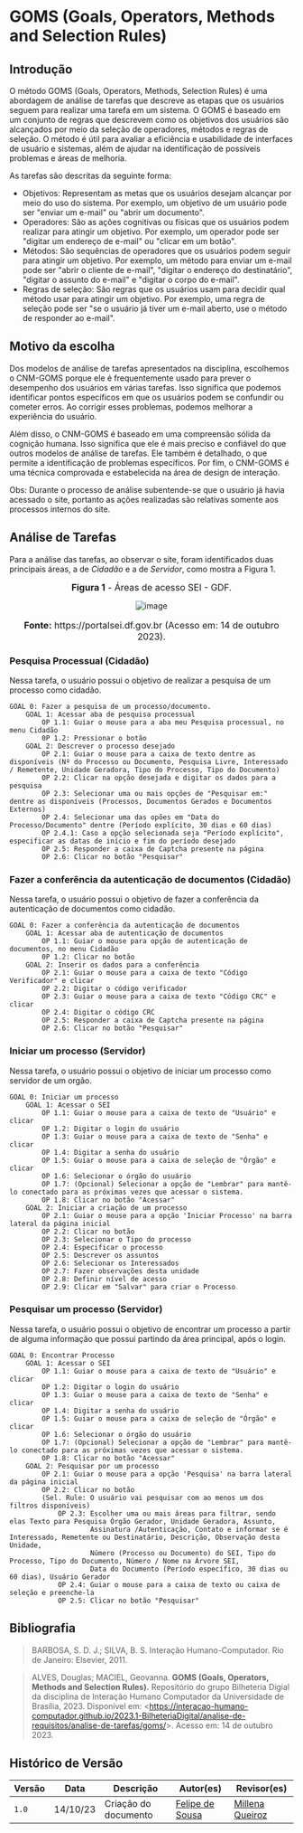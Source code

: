 # GOMS (Goals, Operators, Methods and Selection Rules)

## Introdução

O método GOMS (Goals, Operators, Methods, Selection Rules) é uma abordagem de análise de tarefas que descreve as etapas que os usuários seguem para realizar uma tarefa em um sistema. O GOMS é baseado em um conjunto de regras que descrevem como os objetivos dos usuários são alcançados por meio da seleção de operadores, métodos e regras de seleção. O método é útil para avaliar a eficiência e usabilidade de interfaces de usuário e sistemas, além de ajudar na identificação de possíveis problemas e áreas de melhoria.

As tarefas são descritas da seguinte forma:

- Objetivos: Representam as metas que os usuários desejam alcançar por meio do uso do sistema. Por exemplo, um objetivo de um usuário pode ser "enviar um e-mail" ou "abrir um documento".
- Operadores: São as ações cognitivas ou físicas que os usuários podem realizar para atingir um objetivo. Por exemplo, um operador pode ser "digitar um endereço de e-mail" ou "clicar em um botão".
- Métodos: São sequências de operadores que os usuários podem seguir para atingir um objetivo. Por exemplo, um método para enviar um e-mail pode ser "abrir o cliente de e-mail", "digitar o endereço do destinatário", "digitar o assunto do e-mail" e "digitar o corpo do e-mail".
- Regras de seleção: São regras que os usuários usam para decidir qual método usar para atingir um objetivo. Por exemplo, uma regra de seleção pode ser "se o usuário já tiver um e-mail aberto, use o método de responder ao e-mail".

## Motivo da escolha

Dos modelos de análise de tarefas apresentados na disciplina, escolhemos o CNM-GOMS porque ele é frequentemente usado para prever o desempenho dos usuários em várias tarefas. Isso significa que podemos identificar pontos específicos em que os usuários podem se confundir ou cometer erros. Ao corrigir esses problemas, podemos melhorar a experiência do usuário.

Além disso, o CNM-GOMS é baseado em uma compreensão sólida da cognição humana. Isso significa que ele é mais preciso e confiável do que outros modelos de análise de tarefas. Ele também é detalhado, o que permite a identificação de problemas específicos. Por fim, o CNM-GOMS é uma técnica comprovada e estabelecida na área de design de interação.

Obs: Durante o processo de análise subentende-se que o usuário já havia acessado o site, portanto as ações realizadas são relativas somente aos processos internos do site.

## Análise de Tarefas

Para a análise das tarefas, ao observar o site, foram identificados duas principais áreas, a de _Cidadão_ e a de _Servidor_, como mostra a Figura 1.

<font size="3"><p style="text-align: center"><b>Figura 1</b> - Áreas de acesso SEI - GDF.</p></font>

<center>
    
![image](https://github.com/Interacao-Humano-Computador/2023.2-SEI-GDF/assets/95441810/4566468e-ff46-44f6-8126-b813adfa489e)

</center>
<font size="3"><p style="text-align: center"><b>Fonte:</b> https://portalsei.df.gov.br (Acesso em: 14 de outubro 2023).</p></font>

### Pesquisa Processual (Cidadão)

Nessa tarefa, o usuário possui o objetivo de realizar a pesquisa de um processo como cidadão.

```
GOAL 0: Fazer a pesquisa de um processo/documento.
    GOAL 1: Acessar aba de pesquisa processual
        OP 1.1: Guiar o mouse para a aba meu Pesquisa processual, no menu Cidadão
        0P 1.2: Pressionar o botão
    GOAL 2: Descrever o processo desejado
        OP 2.1: Guiar o mouse para a caixa de texto dentre as disponíveis (Nº do Processo ou Documento, Pesquisa Livre, Interessado / Remetente, Unidade Geradora, Tipo do Processo, Tipo do Documento)
        OP 2.2: Clicar na opção desejada e digitar os dados para a pesquisa
        OP 2.3: Selecionar uma ou mais opções de "Pesquisar em:" dentre as disponíveis (Processos, Documentos Gerados e Documentos Externos)
        OP 2.4: Selecionar uma das opões em "Data do Processo/Documento" dentre (Período explícito, 30 dias e 60 dias)
        OP 2.4.1: Caso a opção selecionada seja "Período explícito", especificar as datas de início e fim do período desejado
        OP 2.5: Responder a caixa de Captcha presente na página
        OP 2.6: Clicar no botão "Pesquisar"

```

### Fazer a conferência da autenticação de documentos (Cidadão)

Nessa tarefa, o usuário possui o objetivo de fazer a conferência da autenticação de documentos como cidadão.

```
GOAL 0: Fazer a conferência da autenticação de documentos
    GOAL 1: Acessar aba de autenticação de documentos
        OP 1.1: Guiar o mouse para opção de autenticação de documentos, no menu Cidadão
        0P 1.2: Clicar no botão
    GOAL 2: Inserir os dados para a conferência
        OP 2.1: Guiar o mouse para a caixa de texto "Código Verificador" e clicar
        OP 2.2: Digitar o código verificador
        OP 2.3: Guiar o mouse para a caixa de texto "Código CRC" e clicar
        OP 2.4: Digitar o código CRC
        OP 2.5: Responder a caixa de Captcha presente na página
        OP 2.6: Clicar no botão "Pesquisar"

```

### Iniciar um processo (Servidor)

Nessa tarefa, o usuário possui o objetivo de iniciar um processo como servidor de um orgão.

```
GOAL 0: Iniciar um processo
    GOAL 1: Acessar o SEI
        OP 1.1: Guiar o mouse para a caixa de texto de "Usuário" e clicar
        OP 1.2: Digitar o login do usuário
        OP 1.3: Guiar o mouse para a caixa de texto de "Senha" e clicar
        OP 1.4: Digitar a senha do usuário
        OP 1.5: Guiar o mouse para a caixa de seleção de "Órgão" e clicar
        OP 1.6: Selecionar o órgão do usuário
        OP 1.7: (Opcional) Selecionar a opção de "Lembrar" para mantê-lo conectado para as próximas vezes que acessar o sistema.
        OP 1.8: Clicar no botão "Acessar"
    GOAL 2: Iniciar a criação de um processo
        OP 2.1: Guiar o mouse para a opção 'Iniciar Processo' na barra lateral da página inicial
        OP 2.2: Clicar no botão
        OP 2.3: Selecionar o Tipo do processo
        OP 2.4: Especificar o processo
        OP 2.5: Descrever os assuntos
        OP 2.6: Selecionar os Interessados
        OP 2.7: Fazer observações desta unidade
        OP 2.8: Definir nível de acesso
        OP 2.9: Clicar em "Salvar" para criar o Processo
```

### Pesquisar um processo (Servidor)

Nessa tarefa, o usuário possui o objetivo de encontrar um processo a partir de alguma informação que possui partindo da área principal, após o login.

```
GOAL 0: Encontrar Processo
    GOAL 1: Acessar o SEI
        OP 1.1: Guiar o mouse para a caixa de texto de "Usuário" e clicar
        OP 1.2: Digitar o login do usuário
        OP 1.3: Guiar o mouse para a caixa de texto de "Senha" e clicar
        OP 1.4: Digitar a senha do usuário
        OP 1.5: Guiar o mouse para a caixa de seleção de "Órgão" e clicar
        OP 1.6: Selecionar o órgão do usuário
        OP 1.7: (Opcional) Selecionar a opção de "Lembrar" para mantê-lo conectado para as próximas vezes que acessar o sistema.
        OP 1.8: Clicar no botão "Acessar"
    GOAL 2: Pesquisar por um processo
        OP 2.1: Guiar o mouse para a opção 'Pesquisa' na barra lateral da página inicial
        OP 2.2: Clicar no botão
        (Sel. Rule: O usuário vai pesquisar com ao menos um dos filtros disponíveis)
            OP 2.3: Escolher uma ou mais áreas para filtrar, sendo elas Texto para Pesquisa Órgão Gerador, Unidade Geradora, Assunto,
                    Assinatura /Autenticação, Contato e informar se é Interessado, Remetente ou Destinatário, Descrição, Observação desta Unidade,
                    Número (Processo ou Documento) do SEI, Tipo do Processo, Tipo do Documento, Número / Nome na Árvore SEI,
                    Data do Documento (Período específico, 30 dias ou 60 dias), Usuário Gerador
            OP 2.4: Guiar o mouse para a caixa de texto ou caixa de seleção e preenche-la
            OP 2.5: Clicar no botão "Pesquisar"

```

## Bibliografia

> BARBOSA, S. D. J.; SILVA, B. S. Interação Humano-Computador. Rio de Janeiro: Elsevier, 2011.

> ALVES, Douglas; MACIEL, Geovanna. **GOMS (Goals, Operators, Methods and Selection Rules).** Repositório do grupo Bilheteria Digial da disciplina de Interação Humano Computador da Universidade de Brasília, 2023. Disponível em: <<https://interacao-humano-computador.github.io/2023.1-BilheteriaDigital/analise-de-requisitos/analise-de-tarefas/goms/>>. Acesso em: 14 de outubro 2023.

## Histórico de Versão

| Versão | Data     | Descrição            | Autor(es)                                     | Revisor(es)                                          |
| ------ | -------- | -------------------- | --------------------------------------------- | ---------------------------------------------------- |
| `1.0`  | 14/10/23 | Criação do documento | [Felipe de Sousa](https://github.com/fsousac) | [Millena Queiroz](https://github.com/millenaqueiroz) |
